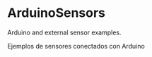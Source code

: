 # ArduinoSensors
Arduino and external sensor examples.

Ejemplos de sensores conectados con Arduino

